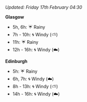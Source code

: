 *Updated: Friday 17th February 04:30*

**Glasgow**

* 5h, 6h: :umbrella: Rainy
* 7h - 10h: :cyclone: Windy (:partly_sunny:)
* 11h: :umbrella: Rainy
* 12h - 16h: :cyclone: Windy (:cloud:)

**Edinburgh**

* 5h: :umbrella: Rainy
* 6h, 7h: :cyclone: Windy (:cloud:)
* 8h - 13h: :cyclone: Windy (:partly_sunny:)
* 14h - 16h: :cyclone: Windy (:cloud:)
